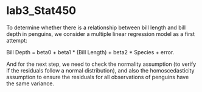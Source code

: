 # lab3_Stat450
To determine whether there is a relationship between bill length and bill depth 
in penguins, we consider a multiple linear regression model as a first attempt:

Bill Depth = beta0 + beta1 * (Bill Length) + beta2 * Species + error.

And for the next step, we need to check the normality assumption (to verify if
the residuals follow a normal distribution), and also the homoscedasticity 
assumption to ensure the residuals for all observations of penguins have the
same variance. 